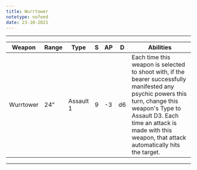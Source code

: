 ```yaml
---
title: Wurrtower
notetype: nofeed
date: 23-10-2021
---
```


---

| Weapon    | Range | Type      | S   | AP  | D   | Abilities                                                                                                                                                                                                                                              |
| --------- | ----- | --------- | --- | --- | --- | ------------------------------------------------------------------------------------------------------------------------------------------------------------------------------------------------------------------------------------------------------ |
| Wurrtower | 24"   | Assault 1 | 9   | -3  | d6  | Each time this weapon is selected to shoot with, if the bearer successfully manifested any psychic powers this turn, change this weapon's Type to Assault D3. Each time an attack is made with this weapon, that attack automatically hits the target. | 

---